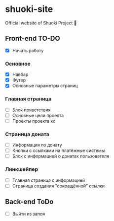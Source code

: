 # shuoki-site
Official website of Shuoki Project 🔗

## Front-end TO-DO
* [X] Начать работу
### Основное
* [X] Навбар
* [X] Футер
* [X] Основные параметры страниц
### Главная страница
* [ ] Блок приветствия
* [ ] Основные цели проекта
* [ ] Проекты проекта xd
### Страница доната
* [ ] Информация по донату
* [ ] Кнопки с ссылками на платёжные системы
* [ ] Блок с информацией о донатах пользователя
### Линкшейпер
* [ ] Главная страница с информацией
* [ ] Страница создания "сокращённой" ссылки

## Back-end ToDo
* [ ] Выйти из запоя
